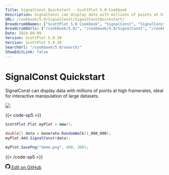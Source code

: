 ```yaml
---
Title: SignalConst Quickstart - ScottPlot 5.0 Cookbook
Description: SignalConst can display data with millions of points at high framerates, ideal for interactive manipulation of large datasets.
URL: /cookbook/5.0/SignalConst/SignalConstQuickstart/
BreadcrumbNames: ["ScottPlot 5.0 Cookbook", "SignalConst", "SignalConst Quickstart"]
BreadcrumbUrls: ["/cookbook/5.0/", "/cookbook/5.0/SignalConst", "/cookbook/5.0/SignalConst/SignalConstQuickstart"]
Date: 2024-09-09
Version: ScottPlot 5.0.39
Version: ScottPlot 5.0.39
SearchUrl: "/cookbook/5.0/search/"
ShowEditLink: false
---
```


# SignalConst Quickstart


SignalConst can display data with millions of points at high framerates, ideal for interactive manipulation of large datasets.

[![](/cookbook/5.0/images/SignalConstQuickstart.png?240908210824)](/cookbook/5.0/images/SignalConstQuickstart.png?240908210824)

{{< code-sp5 >}}

```cs
ScottPlot.Plot myPlot = new();

double[] data = Generate.RandomWalk(1_000_000);
myPlot.Add.SignalConst(data);

myPlot.SavePng("demo.png", 400, 300);

```

{{< /code-sp5 >}}

<a href='https://github.com/ScottPlot/ScottPlot/blob/main/src/ScottPlot5/ScottPlot5%20Cookbook/Recipes/PlotTypes/SignalConst.cs'><svg xmlns="http://www.w3.org/2000/svg" width="16" height="16" fill="currentColor" class="mb-1 bi bi-github" viewBox="0 0 16 16">
  <path d="M8 0C3.58 0 0 3.58 0 8c0 3.54 2.29 6.53 5.47 7.59.4.07.55-.17.55-.38 0-.19-.01-.82-.01-1.49-2.01.37-2.53-.49-2.69-.94-.09-.23-.48-.94-.82-1.13-.28-.15-.68-.52-.01-.53.63-.01 1.08.58 1.23.82.72 1.21 1.87.87 2.33.66.07-.52.28-.87.51-1.07-1.78-.2-3.64-.89-3.64-3.95 0-.87.31-1.59.82-2.15-.08-.2-.36-1.02.08-2.12 0 0 .67-.21 2.2.82.64-.18 1.32-.27 2-.27s1.36.09 2 .27c1.53-1.04 2.2-.82 2.2-.82.44 1.1.16 1.92.08 2.12.51.56.82 1.27.82 2.15 0 3.07-1.87 3.75-3.65 3.95.29.25.54.73.54 1.48 0 1.07-.01 1.93-.01 2.2 0 .21.15.46.55.38A8.01 8.01 0 0 0 16 8c0-4.42-3.58-8-8-8"/>
</svg> Edit on GitHub</a>

